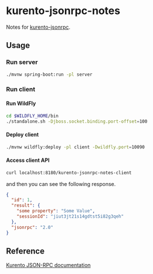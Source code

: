# kurento-jsonrpc-notes

Notes for [kurento-jsonrpc](https://github.com/Kurento/kurento-java/tree/master/kurento-jsonrpc).

## Usage

### Run server

``` sh
./mvnw spring-boot:run -pl server
```

### Run client

#### Run WildFly

``` sh
cd $WILDFLY_HOME/bin
./standalone.sh -Djboss.socket.binding.port-offset=100
```

#### Deploy client

``` sh
./mvnw wildfly:deploy -pl client -Dwildfly.port=10090
```

#### Access client API

``` sh
curl localhost:8180/kurento-jsonrpc-notes-client
```

and then you can see the following response.

``` json
{
  "id": 1,
  "result": {
    "some property": "Some Value",
    "sessionId": "jiut3jt21s14gdtst5i82g3qeh"
  },
  "jsonrpc": "2.0"
}
```

## Reference

[Kurento JSON-RPC documentation](http://doc-kurento-jsonrpc.readthedocs.io/)